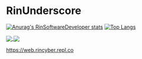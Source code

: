 # RinUnderscore
[![Anurag's RinSoftwareDeveloper stats](https://github-readme-stats.vercel.app/api?username=RinSoftwareDeveloper&show_icons=true&theme=radical)](https://github.com/anuraghazra/github-readme-stats)
[![Top Langs](https://github-readme-stats.vercel.app/api/top-langs/?username=RinSoftwareDeveloper&show_icons=true&theme=radical)](https://github.com/anuraghazra/github-readme-stats)

<a href="https://github.com/anuraghazra/github-readme-stats">
  <img align="center" src="https://github-readme-stats.vercel.app/api?username=RinSoftwareDeveloper&show_icons=true&theme=radical"/>
</a>
<a href="https://github.com/anuraghazra/github-readme-stats">
  <img align="center" src="https://github-readme-stats.vercel.app/api/top-langs/?username=RinSoftwareDeveloper&show_icons=true&theme=radical" />
</a>

https://web.rincyber.repl.co
